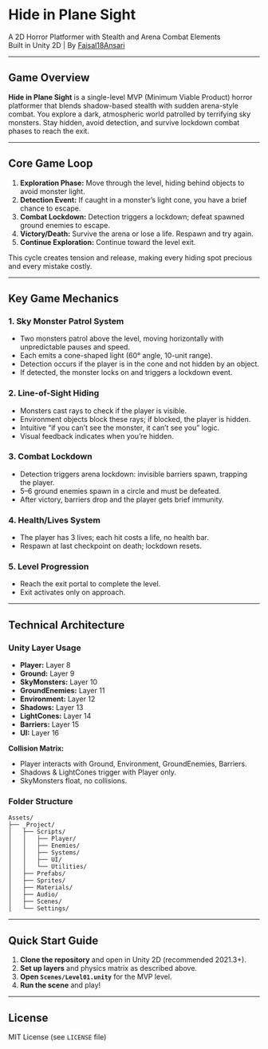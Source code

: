 # Hide in Plane Sight

A 2D Horror Platformer with Stealth and Arena Combat Elements  
Built in Unity 2D | By [Faisal18Ansari](https://github.com/Faisal18Ansari)

---

## Game Overview

**Hide in Plane Sight** is a single-level MVP (Minimum Viable Product) horror platformer that blends shadow-based stealth with sudden arena-style combat. You explore a dark, atmospheric world patrolled by terrifying sky monsters. Stay hidden, avoid detection, and survive lockdown combat phases to reach the exit.

---

## Core Game Loop

1. **Exploration Phase:** Move through the level, hiding behind objects to avoid monster light.
2. **Detection Event:** If caught in a monster’s light cone, you have a brief chance to escape.
3. **Combat Lockdown:** Detection triggers a lockdown; defeat spawned ground enemies to escape.
4. **Victory/Death:** Survive the arena or lose a life. Respawn and try again.
5. **Continue Exploration:** Continue toward the level exit.

This cycle creates tension and release, making every hiding spot precious and every mistake costly.

---

## Key Game Mechanics

### 1. Sky Monster Patrol System

- Two monsters patrol above the level, moving horizontally with unpredictable pauses and speed.
- Each emits a cone-shaped light (60° angle, 10-unit range).
- Detection occurs if the player is in the cone and not hidden by an object.
- If detected, the monster locks on and triggers a lockdown event.

### 2. Line-of-Sight Hiding

- Monsters cast rays to check if the player is visible.
- Environment objects block these rays; if blocked, the player is hidden.
- Intuitive “if you can’t see the monster, it can’t see you” logic.
- Visual feedback indicates when you’re hidden.

### 3. Combat Lockdown

- Detection triggers arena lockdown: invisible barriers spawn, trapping the player.
- 5–6 ground enemies spawn in a circle and must be defeated.
- After victory, barriers drop and the player gets brief immunity.

### 4. Health/Lives System

- The player has 3 lives; each hit costs a life, no health bar.
- Respawn at last checkpoint on death; lockdown resets.

### 5. Level Progression

- Reach the exit portal to complete the level.
- Exit activates only on approach.

---

## Technical Architecture

### Unity Layer Usage

- **Player:** Layer 8
- **Ground:** Layer 9
- **SkyMonsters:** Layer 10
- **GroundEnemies:** Layer 11
- **Environment:** Layer 12
- **Shadows:** Layer 13
- **LightCones:** Layer 14
- **Barriers:** Layer 15
- **UI:** Layer 16

**Collision Matrix:**  
- Player interacts with Ground, Environment, GroundEnemies, Barriers.  
- Shadows & LightCones trigger with Player only.  
- SkyMonsters float, no collisions.

### Folder Structure

```
Assets/
├── _Project/
│   ├── Scripts/
│   │   ├── Player/
│   │   ├── Enemies/
│   │   ├── Systems/
│   │   ├── UI/
│   │   └── Utilities/
│   ├── Prefabs/
│   ├── Sprites/
│   ├── Materials/
│   ├── Audio/
│   ├── Scenes/
│   └── Settings/
```

---

## Quick Start Guide

1. **Clone the repository** and open in Unity 2D (recommended 2021.3+).
2. **Set up layers** and physics matrix as described above.
3. **Open `Scenes/Level01.unity`** for the MVP level.
4. **Run the scene** and play!

---
## License

MIT License (see `LICENSE` file)
